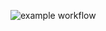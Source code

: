 ![example workflow](https://github.com/agtfsfhgsdf/workflows/actions/workflows/github-actions-demo.yml/badge.svg)
